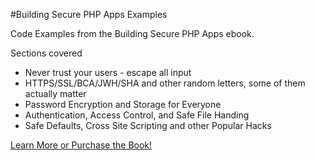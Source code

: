 #Building Secure PHP Apps Examples

Code Examples from the Building Secure PHP Apps ebook.

Sections covered

* Never trust your users - escape all input
* HTTPS/SSL/BCA/JWH/SHA and other random letters, some of them actually matter
* Password Encryption and Storage for Everyone
* Authentication, Access Control, and Safe File Handing
* Safe Defaults, Cross Site Scripting and other Popular Hacks


[Learn More or Purchase the Book!](https://leanpub.com/buildingsecurephpapps)
